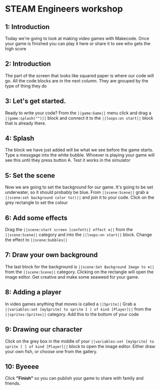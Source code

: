 # STEAM Engineers workshop

## 1: Introduction
Today we're going to look at making video games with Makecode. Once your game is finished you can play it here or share it to see who gets the high score

## 2: Introduction
The part of the screen that looks like squared paper is where our code will go. 
All the code blocks are in the next column. They are grouped by the type of thing they do

## 3: Let's get started.
Ready to write your code? From the ``||game:Game||`` menu click and drag a ``||game:splash("")||`` block and connect it to the ``||loops:on start||`` block that is already there.

## 4: Splash
The block we have just added will be what we see before the game starts. Type a messgage into the white bubble. Whoever is playing your game will see this until they press button A.
Test it works in the simulator

## 5: Set the scene
Now we are going to set the background for our game. It's going to be set underwater, so it should probably be blue.
From ``||scene:Scene||`` grab a ``||scene:set background color to()||`` and join it to your code.
Click on the grey rectangle to set the colour

## 6: Add some effects
Drag the ``||scene:start screen [confetti] effect ⊕||`` from the  ``||scene:Scene||`` category and
into the ``||loops:on start||`` block. Change the effect to ``||scene:bubbles||``

## 7: Draw your own background
The last block for the background is ``||scene:Set Background Image to ⊕||`` from the  ``||scene:Scene||`` category.
Clicking on the rectangle will open the image editor. Get creative and make some seaweed for your game.


## 8: Adding a player
In video games anything that moves is called a ``||Sprite||``
Grab a ``||variables:set [mySprite] to sprite [ ] of kind [Player]||`` from the ``||sprites:Sprites||`` category.
Add this to the bottom of your code


## 9: Drawing our character
Click on the grey box in the middle of your  ``||variables:set [mySprite] to sprite [ ] of kind [Player]||`` block
to open the image editor.
Either draw your own fish, or choose one from the gallery.

## 10: Byeeee

Click **"Finish"** so you can publish your game to share with family and friends.
